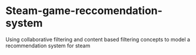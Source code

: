 # Steam-game-reccomendation-system
Using collaborative filtering and content based filtering concepts to model a recommendation system for steam 
